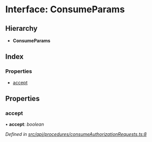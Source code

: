 # Interface: ConsumeParams

## Hierarchy

* **ConsumeParams**

## Index

### Properties

* [accept](api_procedures.consumeparams.md#accept)

## Properties

###  accept

• **accept**: *boolean*

*Defined in [src/api/procedures/consumeAuthorizationRequests.ts:8](https://github.com/PolymathNetwork/polymesh-sdk/blob/73feada/src/api/procedures/consumeAuthorizationRequests.ts#L8)*
